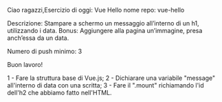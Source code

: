 Ciao ragazzi,Esercizio di oggi: Vue Hello
nome repo: vue-hello

Descrizione: Stampare a schermo un messaggio all’interno di un h1, utilizzando i data.
Bonus: Aggiungere alla pagina un’immagine, presa anch’essa da un data.

Numero di push minimo: 3

Buon lavoro!

<!-- SCOMPOSIZIONE PROBLEMA -->
1 - Fare la struttura base di Vue.js;
2 - Dichiarare una variabile "message" all'interno di data con una scritta;
3 - Fare il ".mount" richiamando l'id dell'h2 che abbiamo fatto nell'HTML. 